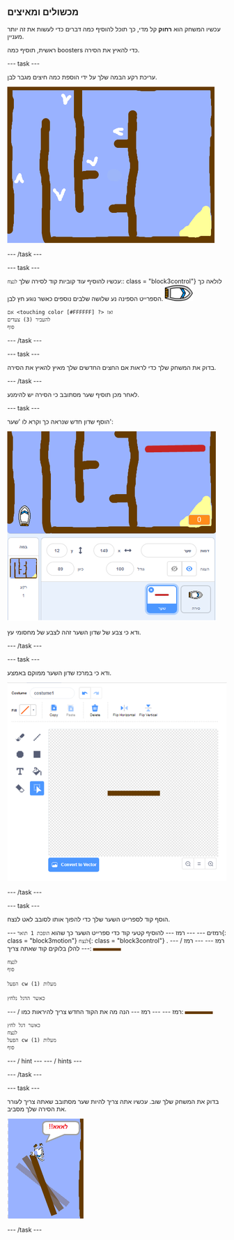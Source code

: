 ## מכשולים ומאיצים

עכשיו המשחק הוא **רחוק** קל מדי, כך תוכל להוסיף כמה דברים כדי לעשות את זה יותר מעניין.

ראשית, תוסיף כמה boosters כדי להאיץ את הסירה.

\--- task \---

עריכת רקע הבמה שלך על ידי הוספת כמה חיצים מגבר לבן.

![צילום מסך](images/boat-boost.png)

\--- /task \---

\--- task \---

עכשיו להוסיף עוד קוביות קוד לסירה שלך `לנצח`:: class = "block3control"} לולאה כך הספרייט הספינה נע שלושה שלבים נוספים כאשר נוגע חץ לבן. ![סירה](images/boat_resize.png)

```blocks3
אם <touching color [#FFFFFF] ?> ואז
להעביר (3) צעדים
סוף
```

\--- /task \---

\--- task \---

בדוק את המשחק שלך כדי לראות אם החצים החדשים שלך מאיץ להאיץ את הסירה.

\--- /task \---

לאחר מכן תוסיף שער מסתובב כי הסירה יש להימנע.

\--- task \---

הוסף שדון חדש שנראה כך וקרא לו 'שער':

![צילום מסך](images/boat-gate.png)

ודא כי צבע של שדון השער זהה לצבע של מחסומי עץ.

\--- /task \---

\--- task \---

ודא כי במרכז שדון השער ממוקם באמצע.

![צילום מסך](images/boat-center.png)

\--- /task \---

\--- task \---

הוסף קוד לספרייט השער שלך כדי להפוך אותו לסובב לאט לנצח.

\--- רמזים \--- \--- רמז \--- להוסיף קטעי קוד כדי ספרייט השער כך שהוא `הופכת 1 תואר`{: class = "block3motion"} `לנצח`{: class = "block3control"} . \--- / רמז \--- \--- רמז \--- להלן בלוקים קוד שאתה צריך: ![שער](images/gate.png)

```blocks3
לנצח
סוף

הפעל cw (1) מעלות

כאשר הדגל נלחץ
```

\--- / רמז \--- \--- רמז \--- הנה מה את הקוד החדש צריך להיראות כמו: ![שער](images/gate.png)

```blocks3
כאשר דגל לחץ
לנצח
הפעל cw (1) מעלות
סוף
```

\--- / hint \--- \--- / hints \---

\--- /task \---

\--- task \---

בדוק את המשחק שלך שוב. עכשיו אתה צריך להיות שער מסתובב שאתה צריך לעורר את הסירה שלך מסביב.

![צילום מסך](images/boat-gate-test.png)

\--- /task \---
